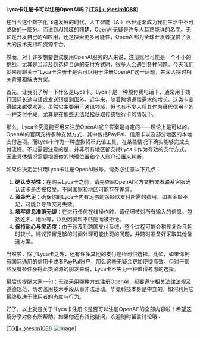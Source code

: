 **Lyca卡注册卡可以注册OpenAI吗？[[TG💪+ @esim1088](https://t.me/s/esim1088)]**

在当今这个数字化飞速发展的时代，人工智能（AI）已经逐渐成为我们生活中不可或缺的一部分。而说到AI领域的翘楚，OpenAI无疑是许多人耳熟能详的名字。无论是开发自己的AI应用，还是探索更多可能性，OpenAI都为全球开发者提供了强大的技术支持和资源平台。

然而，对于许多想要尝试使用OpenAI服务的人来说，注册账号可能是一个不小的挑战。尤其是当涉及到选择合适的支付方式时，很多人会遇到各种问题。今天我们就来聊聊关于“Lyca卡注册卡是否可以用于注册OpenAI”这一话题，并深入探讨相关背景和解决方案。

首先，让我们了解一下什么是Lyca卡。Lyca卡是一种预付费电话卡，通常用于拨打国际长途电话或发送短信到国外。近年来，随着跨境通信需求的增长，这类卡变得越来越受欢迎。虽然它主要用于通讯领域，但也有不少人将其作为替代信用卡的一种支付手段，尤其是在那些无法轻松获取传统银行卡的情况下。

那么，Lyca卡究竟能否用来注册OpenAI呢？答案是肯定的——理论上是可以的。OpenAI的官网支持多种支付方式，其中包括PayPal、信用卡以及部分地区的本地支付选项。而Lyca卡作为一种虚拟货币充值工具，在某些情况下确实能够完成支付流程。不过需要注意的是，并非所有地区都支持Lyca卡作为有效的支付方式，因此具体情况需要根据你的地理位置和个人账户设置来判断。

如果你决定尝试用Lyca卡注册OpenAI账号，请务必注意以下几点：

1. **确认支持性**：在购买Lyca卡之前，请先查阅OpenAI官方文档或者联系客服确认该卡是否被接受。不同国家和地区可能存在差异。
2. **资金充足**：确保你的Lyca卡内有足够的余额以支付所需的费用。如果金额不足，可能会导致交易失败。
3. **填写信息准确无误**：在进行任何在线操作时，请仔细核对所有输入的信息，包括姓名、地址等，以免因资料不匹配而被拒绝。
4. **保持耐心与灵活度**：由于涉及到跨国支付系统，整个过程可能会稍显复杂且耗时较长。建议预留足够的时间处理可能出现的问题，并随时准备好采取其他备选方案。

当然啦，除了Lyca卡之外，还有许多其他的支付途径可供选择。比如，如果你拥有国际通用的信用卡或者PayPal账户，那么这些无疑会更加便捷高效。但对于那些没有条件获得此类资源的朋友来说，Lyca卡不失为一种值得考虑的选择。

最后想提醒大家一句：无论采用哪种方式注册OpenAI，都要遵守相关法律法规及道德规范，切勿滥用技术手段从事非法活动。毕竟科技本身是中立的，如何利用它最终取决于使用者的态度与行为。

好了，以上就是关于“Lyca卡注册卡是否可以注册OpenAI”的全部内容啦！希望这篇分享对你有所帮助。如果你还有其他疑问，欢迎随时留言讨论哦~ 

[[TG💪+ @esim1088](https://t.me/s/esim1088) ![Image](https://i.postimg.cc/4NQfJmqS/Snipaste-2025-05-13-00-14-12.png)]